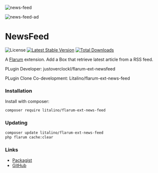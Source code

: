 ![news-feed](https://github.com/Litalino/flarum-ext-news-feed/assets/99712477/ff25e7dc-a523-436e-950e-d116778ca355)

![news-feed-ad](https://github.com/Litalino/flarum-ext-news-feed/assets/99712477/fcb361ca-cce8-4d6e-ba51-4dd9bcf3b31b)

# NewsFeed

![License](https://img.shields.io/badge/license-MIT-blue.svg) [![Latest Stable Version](https://img.shields.io/packagist/v/litalino/flarum-ext-news-feed.svg)](https://packagist.org/packages/litalino/flarum-ext-news-feed) [![Total Downloads](https://img.shields.io/packagist/dt/litalino/flarum-ext-news-feed.svg)](https://packagist.org/packages/litalino/flarum-ext-news-feed)

A [Flarum](http://flarum.org) extension. Add a Box that retrieve latest article from a RSS feed.

PLugin Developer: justoverclockl/flarum-ext-newsfeed

PLugin Clone Co-development: Litalino/flarum-ext-news-feed

### Installation

Install with composer:

```sh
composer require litalino/flarum-ext-news-feed
```

### Updating

```sh
composer update litalino/flarum-ext-news-feed
php flarum cache:clear
```

### Links

- [Packagist](https://packagist.org/packages/litalino/flarum-ext-news-feed)
- [GitHub](https://github.com/litalino/flarum-ext-news-feed)
